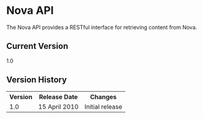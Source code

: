 # Nova API

The Nova API provides a RESTful interface for retrieving content from Nova.

## Current Version

1.0

## Version History

<table>
	<tr>
		<th>Version</th><th>Release Date</th><th>Changes</th>
	</tr>
	<tr>
		<td>1.0</td><td>15 April 2010</td><td>Initial release</td>
	</tr>
</table>